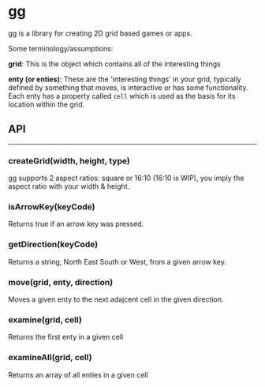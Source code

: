 # gg 
gg is a library for creating 2D grid based games or apps. 

Some terminology/assumptions: 

**grid**: This is the object which contains all of the interesting things

**enty (or enties)**: These are the 'interesting things' in your grid, typically defined by something that moves, is interactive or has some functionality.  Each enty has a property called `cell` which is used as the basis for its location within the grid. 

## API
---------

### createGrid(width, height, type)
gg supports 2 aspect ratios: square or 16:10 (16:10 is WIP), you imply the aspect ratio with your width & height.

### isArrowKey(keyCode)
Returns true if an arrow key was pressed. 

### getDirection(keyCode)
Returns a string, North East South or West, from a given arrow key.

### move(grid, enty, direction)
Moves a given enty to the next adajcent cell in the given direction.


### examine(grid, cell)
Returns the first enty in a given cell 


### examineAll(grid, cell)
Returns an array of all enties in a given cell





